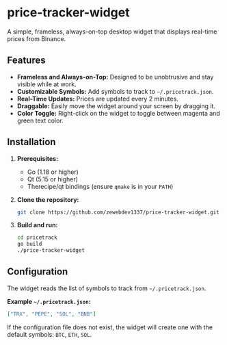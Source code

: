 # price-tracker-widget

A simple, frameless, always-on-top desktop widget that displays real-time prices from Binance.

## Features

* **Frameless and Always-on-Top:** Designed to be unobtrusive and stay visible while at work.
* **Customizable Symbols:** Add symbols to track to `~/.pricetrack.json`.
* **Real-Time Updates:** Prices are updated every 2 minutes.
* **Draggable:** Easily move the widget around your screen by dragging it.
* **Color Toggle:** Right-click on the widget to toggle between magenta and green text color.

## Installation

1. **Prerequisites:**
   * Go (1.18 or higher)
   * Qt (5.15 or higher)
   * Therecipe/qt bindings (ensure `qmake` is in your `PATH`)

1. **Clone the repository:**
   ```bash
   git clone https://github.com/zewebdev1337/price-tracker-widget.git
   ```

2. **Build and run:**
   ```bash
   cd pricetrack
   go build
   ./price-tracker-widget
   ```

## Configuration

The widget reads the list of symbols to track from `~/.pricetrack.json`. 

**Example `~/.pricetrack.json`:**

```json
["TRX", "PEPE", "SOL", "BNB"]
```

If the configuration file does not exist, the widget will create one with the default symbols: `BTC`, `ETH`, `SOL`.
